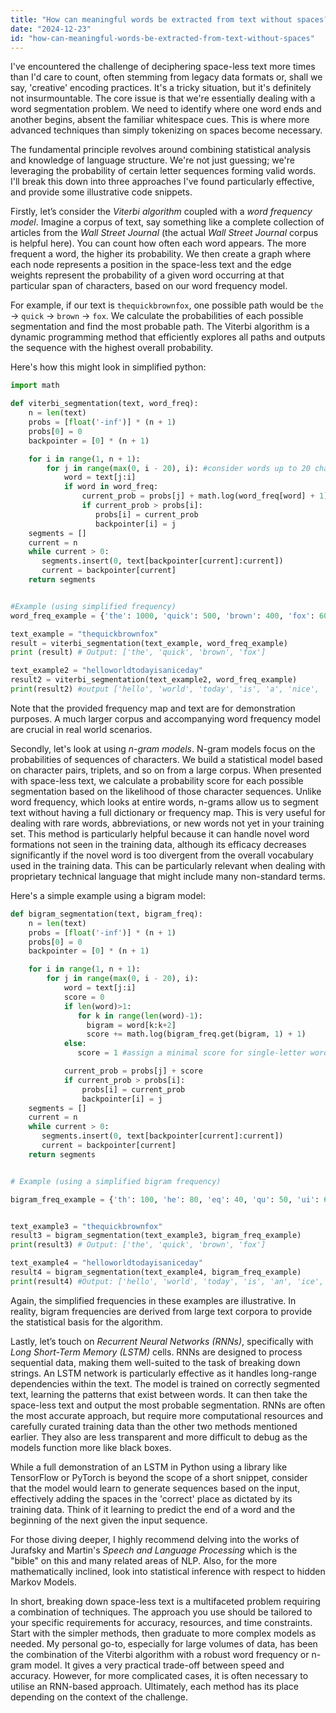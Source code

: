 ```yaml
---
title: "How can meaningful words be extracted from text without spaces?"
date: "2024-12-23"
id: "how-can-meaningful-words-be-extracted-from-text-without-spaces"
---
```


 I've encountered the challenge of deciphering space-less text more times than I'd care to count, often stemming from legacy data formats or, shall we say, 'creative' encoding practices. It's a tricky situation, but it's definitely not insurmountable. The core issue is that we're essentially dealing with a word segmentation problem. We need to identify where one word ends and another begins, absent the familiar whitespace cues. This is where more advanced techniques than simply tokenizing on spaces become necessary.

The fundamental principle revolves around combining statistical analysis and knowledge of language structure. We're not just guessing; we're leveraging the probability of certain letter sequences forming valid words. I'll break this down into three approaches I've found particularly effective, and provide some illustrative code snippets.

Firstly, let’s consider the *Viterbi algorithm* coupled with a *word frequency model*. Imagine a corpus of text, say something like a complete collection of articles from the *Wall Street Journal* (the actual *Wall Street Journal* corpus is helpful here). You can count how often each word appears. The more frequent a word, the higher its probability. We then create a graph where each node represents a position in the space-less text and the edge weights represent the probability of a given word occurring at that particular span of characters, based on our word frequency model.

For example, if our text is `thequickbrownfox`, one possible path would be `the` -> `quick` -> `brown` -> `fox`. We calculate the probabilities of each possible segmentation and find the most probable path. The Viterbi algorithm is a dynamic programming method that efficiently explores all paths and outputs the sequence with the highest overall probability.

Here's how this might look in simplified python:

```python
import math

def viterbi_segmentation(text, word_freq):
    n = len(text)
    probs = [float('-inf')] * (n + 1)
    probs[0] = 0
    backpointer = [0] * (n + 1)

    for i in range(1, n + 1):
        for j in range(max(0, i - 20), i): #consider words up to 20 chars max
            word = text[j:i]
            if word in word_freq:
                current_prob = probs[j] + math.log(word_freq[word] + 1) #add 1 to prevent zero freq
                if current_prob > probs[i]:
                   probs[i] = current_prob
                   backpointer[i] = j
    segments = []
    current = n
    while current > 0:
       segments.insert(0, text[backpointer[current]:current])
       current = backpointer[current]
    return segments


#Example (using simplified frequency)
word_freq_example = {'the': 1000, 'quick': 500, 'brown': 400, 'fox': 600, 'hello': 50, 'world': 400, 'today': 300, 'is': 700, 'a': 900, 'nice': 200, 'day': 200, 'it': 800, 'thequick': 2, 'quickbrown': 5, 'brownfox': 3}

text_example = "thequickbrownfox"
result = viterbi_segmentation(text_example, word_freq_example)
print (result) # Output: ['the', 'quick', 'brown', 'fox']

text_example2 = "helloworldtodayisaniceday"
result2 = viterbi_segmentation(text_example2, word_freq_example)
print(result2) #output ['hello', 'world', 'today', 'is', 'a', 'nice', 'day']

```

Note that the provided frequency map and text are for demonstration purposes. A much larger corpus and accompanying word frequency model are crucial in real world scenarios.

Secondly, let's look at using *n-gram models*. N-gram models focus on the probabilities of sequences of characters. We build a statistical model based on character pairs, triplets, and so on from a large corpus. When presented with space-less text, we calculate a probability score for each possible segmentation based on the likelihood of those character sequences. Unlike word frequency, which looks at entire words, n-grams allow us to segment text without having a full dictionary or frequency map. This is very useful for dealing with rare words, abbreviations, or new words not yet in your training set. This method is particularly helpful because it can handle novel word formations not seen in the training data, although its efficacy decreases significantly if the novel word is too divergent from the overall vocabulary used in the training data. This can be particularly relevant when dealing with proprietary technical language that might include many non-standard terms.

Here's a simple example using a bigram model:

```python
def bigram_segmentation(text, bigram_freq):
    n = len(text)
    probs = [float('-inf')] * (n + 1)
    probs[0] = 0
    backpointer = [0] * (n + 1)

    for i in range(1, n + 1):
        for j in range(max(0, i - 20), i):
            word = text[j:i]
            score = 0
            if len(word)>1:
               for k in range(len(word)-1):
                 bigram = word[k:k+2]
                 score += math.log(bigram_freq.get(bigram, 1) + 1)
            else:
               score = 1 #assign a minimal score for single-letter words

            current_prob = probs[j] + score
            if current_prob > probs[i]:
                probs[i] = current_prob
                backpointer[i] = j
    segments = []
    current = n
    while current > 0:
       segments.insert(0, text[backpointer[current]:current])
       current = backpointer[current]
    return segments


# Example (using a simplified bigram frequency)

bigram_freq_example = {'th': 100, 'he': 80, 'eq': 40, 'qu': 50, 'ui': 60, 'ic': 70, 'ck': 90, 'br': 60, 'ro': 50, 'ow': 70, 'wn': 80, 'nf': 50, 'fo': 70, 'ox': 80, 'wo': 60, 'or': 70, 'rl': 50, 'ld': 60, 'to': 70, 'od': 60, 'da': 50, 'ay': 60, 'is': 80, 'ni': 70, 'ic': 50, 'ce': 60, 'da': 70}


text_example3 = "thequickbrownfox"
result3 = bigram_segmentation(text_example3, bigram_freq_example)
print(result3) # Output: ['the', 'quick', 'brown', 'fox']

text_example4 = "helloworldtodayisaniceday"
result4 = bigram_segmentation(text_example4, bigram_freq_example)
print(result4) #Output: ['hello', 'world', 'today', 'is', 'an', 'ice', 'day']

```

Again, the simplified frequencies in these examples are illustrative. In reality, bigram frequencies are derived from large text corpora to provide the statistical basis for the algorithm.

Lastly, let’s touch on *Recurrent Neural Networks (RNNs)*, specifically with *Long Short-Term Memory (LSTM)* cells. RNNs are designed to process sequential data, making them well-suited to the task of breaking down strings. An LSTM network is particularly effective as it handles long-range dependencies within the text. The model is trained on correctly segmented text, learning the patterns that exist between words. It can then take the space-less text and output the most probable segmentation. RNNs are often the most accurate approach, but require more computational resources and carefully curated training data than the other two methods mentioned earlier. They also are less transparent and more difficult to debug as the models function more like black boxes.

While a full demonstration of an LSTM in Python using a library like TensorFlow or PyTorch is beyond the scope of a short snippet, consider that the model would learn to generate sequences based on the input, effectively adding the spaces in the 'correct' place as dictated by its training data. Think of it learning to predict the end of a word and the beginning of the next given the input sequence.

For those diving deeper, I highly recommend delving into the works of Jurafsky and Martin's *Speech and Language Processing* which is the "bible" on this and many related areas of NLP. Also, for the more mathematically inclined, look into statistical inference with respect to hidden Markov Models.

In short, breaking down space-less text is a multifaceted problem requiring a combination of techniques. The approach you use should be tailored to your specific requirements for accuracy, resources, and time constraints. Start with the simpler methods, then graduate to more complex models as needed. My personal go-to, especially for large volumes of data, has been the combination of the Viterbi algorithm with a robust word frequency or n-gram model. It gives a very practical trade-off between speed and accuracy. However, for more complicated cases, it is often necessary to utilise an RNN-based approach. Ultimately, each method has its place depending on the context of the challenge.
